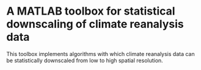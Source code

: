 # A MATLAB toolbox for statistical downscaling of climate reanalysis data

This toolbox implements algorithms with which climate reanalysis data can be statistically downscaled from low to high spatial resolution. 
